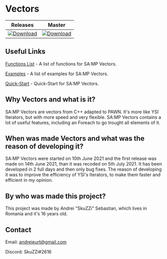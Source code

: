 # Vectors

| Releases | Master |
|----------|--------|
| [![Download](https://static.kxnrl.com/images/web/buttons/download.png)](https://github.com/skuzzis/pawn-vectors/releases/) | [![Download](https://static.kxnrl.com/images/web/buttons/download.png)](https://github.com/skuzzis/pawn-vectors/archive/refs/heads/master.zip) |

## Useful Links

[Functions List](https://github.com/skuzzis/vectors/blob/master/pages/natives_list.md) - A list of functions for SA:MP Vectors.

[Examples](https://github.com/skuzzis/vectors/blob/master/pages/examples.md) - A list of examples for SA:MP Vectors.

[Quick-Start](https://github.com/skuzzis/vectors/blob/master/pages/quick_start.md) - Quick-Start for SA:MP Vectors.

## Why Vectors and what is it?

SA:MP Vectors are vectors from C++ adapted to PAWN. It's more like YSI Iterators, but with more speed and very flexible. SA:MP Vectors contains a lot of useful features, including an Foreach to go trought all elements of it.

## When was made Vectors and what was the reason of developing it?

SA:MP Vectors were started on 10th June 2021 and the first release was made on 14th June 2021, than it was recoded on 5th July 2021. It has been developed in 2 full days and then only bug fixes. The reason of developing it was to improve the efficiency of YSI's Iterators, to make them faster and efficient in my opinion.

## By who was made this project?

This project was made by Andrei "SkuZZi" Sebastian, which lives in Romania and it's 16 years old.

## Contact

Email: [andreieurt@gmail.com](mailto:andreieurt@gmail.com)

Discord: SkuZZi#2616
